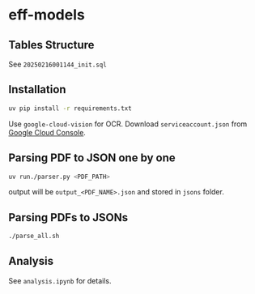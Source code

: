 # eff-models

## Tables Structure
See `20250216001144_init.sql`

## Installation
```bash
uv pip install -r requirements.txt
```

Use `google-cloud-vision` for OCR.
Download `serviceaccount.json` from [Google Cloud Console](https://console.cloud.google.com/apis/credentials).



## Parsing PDF to JSON one by one
```bash
uv run./parser.py <PDF_PATH>
```
output will be `output_<PDF_NAME>.json` and stored in `jsons` folder.

## Parsing PDFs to JSONs
```bash
./parse_all.sh
```

## Analysis
See `analysis.ipynb` for details.
